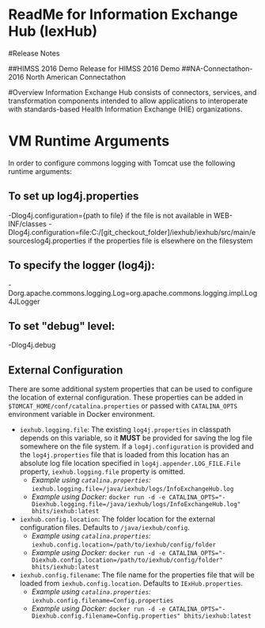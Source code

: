 # ReadMe for Information Exchange Hub (IexHub)



#Release Notes

##HIMSS 2016 Demo
 Release for HIMSS 2016 Demo
##NA-Connectathon-2016 
North American Connectathon

#Overview
Information Exchange Hub consists of connectors, services, and transformation components intended to allow applications to interoperate with standards-based Health Information Exchange (HIE) organizations.

# VM Runtime Arguments

In order to configure commons logging with Tomcat use the following runtime arguments:

## To set up log4j.properties
-Dlog4j.configuration={path to file} if the file is not available in WEB-INF/classes
-Dlog4j.configuration=file:C:/[git_checkout_folder]/iexhub/iexhub/src/main/esourceslog4j.properties if the properties file is elsewhere on the filesystem
## To specify the logger (log4j):
-Dorg.apache.commons.logging.Log=org.apache.commons.logging.impl.Log4JLogger 
## To set "debug" level: 
-Dlog4j.debug

## External Configuration

There are some additional system properties that can be used to configure the location of external configuration. These properties can be added in `$TOMCAT_HOME/conf/catalina.properties` or passed with `CATALINA_OPTS` environment variable in Docker environment.

+ `iexhub.logging.file`: The existing `log4j.properties` in classpath depends on this variable, so it **MUST** be provided for saving the log file somewhere on the file system. If a `log4j.configuration` is provided and the `log4j.properties` file that is loaded from this location has an absolute log file location specified in `log4j.appender.LOG_FILE.File` property, `iexhub.logging.file` property is omitted.
	+ *Example using `catalina.properties`:* `iexhub.logging.file=/java/iexhub/logs/InfoExchangeHub.log`
	+ *Example using Docker:* `docker run -d -e CATALINA_OPTS="-Diexhub.logging.file=/java/iexhub/logs/InfoExchangeHub.log" bhits/iexhub:latest`
+ `iexhub.config.location`: The folder location for the external configuration files. Defaults to `/java/iexhub/config`.
	+ *Example using `catalina.properties`:* `iexhub.config.location=/path/to/iexhub/config/folder`
	+ *Example using Docker:* `docker run -d -e CATALINA_OPTS="-Diexhub.config.location=/path/to/iexhub/config/folder" bhits/iexhub:latest`
+ `iexhub.config.filename`: The file name for the properties file that will be loaded from `iexhub.config.location`. Defaults to `IExHub.properties`.
	+ *Example using `catalina.properties`:* `iexhub.config.filename=Config.properties`
	+ *Example using Docker:* `docker run -d -e CATALINA_OPTS="-Diexhub.config.filename=Config.properties" bhits/iexhub:latest`